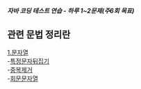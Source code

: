 ##### 자바 코딩 테스트 연습 - 하루 1~2문제(주6회 목표)
## 관련 문법 정리란
[1.문자열](https://hee-story6.tistory.com/122)  
 -[특정문자뒤집기](https://hee-story6.tistory.com/130)  
 -[중복제거](https://hee-story6.tistory.com/131)  
 -[회문문자열](https://hee-story6.tistory.com/132)  
